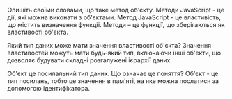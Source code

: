 Опишіть своїми словами, що таке метод об'єкту.
Методи JavaScript - це дії, які можна виконати з об'єктами. Метод JavaScript - це властивість, що містить визначення функції. Методи – це функції, що зберігаються як властивості об'єкта.

Який тип даних може мати значення властивості об'єкта?
Значення властивостей можуть мати будь-який тип, включаючи інші об'єкти, що дозволяє будувати складні розгалужені ієрархії даних.

Об'єкт це посилальний тип даних. Що означає це поняття?
Об'єкт - це тип посилань, тобто це значення в пам'яті, на яке можна послатися за допомогою ідентифікатора.